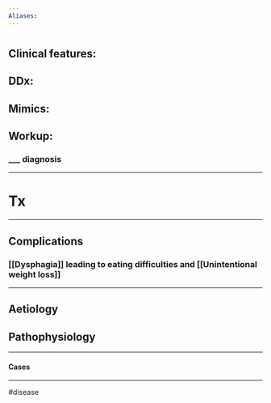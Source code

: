 ```yaml
---
Aliases:
---
```

# 
## Clinical features:
###
## DDx:
###
## Mimics:
###
## Workup:
### ___ diagnosis
---
# Tx

---
## Complications
### [[Dysphagia]] leading to eating difficulties and [[Unintentional weight loss]]

---
## Aetiology

## Pathophysiology

---
#### Cases


---
#disease 